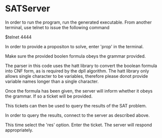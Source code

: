 # SATServer

In order to run the program, run the generated executable. 
From another terminal, use telnet to issue the following command

$telnet <ip> 4444

In order to provide a propositon to solve, enter 'prop' in the terminal.

Make sure the provided boolen formula obeys the grammar provided.

The parser in this code uses the hatt library to convert the boolean formula into CNF form, as is required by the dpll algorithm.
The hatt library only allows single character to be variables, therefore please donot provide variable names longer than a single character.

Once the formula has been given, the server will inform whether it obeys the grammar. If so a ticket will be provided.

This tickets can then be used to query the results of the SAT problem.

In order to query the results, connect to the server as described above.

This time select the 'res' option. Enter the ticket. The server will respond appropriately.
